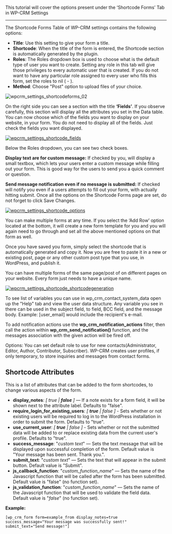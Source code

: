 This tutorial will cover the options present under the ‘Shortcode Forms’ Tab in WP-CRM Settings

* * *

The Shortcode Forms Table of WP-CRM settings contains the following options:

*   **Title**: Use this setting to give your form a title.
*   **Shortcode**: When the title of the form is entered, the Shortcode section is automatically generated by the plugin.
*   **Roles**: The Roles dropdown box is used to choose what is the default type of user you want to create. Setting any role in this tab will give those privileges to every automatic user that is created. If you do not want to have any particular role assigned to every user who fills this form, set the roles to nil ( - ).
*   **Method**: Choose "Post" option to upload files of your choice. 



![wpcrm_settings_shortcodeforms_02](https://storage.googleapis.com/media.usabilitydynamics.com/2016/12/screen.png)

On the right side you can see a section with the title **‘Fields’**. If you observe carefully, this section will display all the attributes you set in the Data table. You can now choose which of the fields you want to display on your website, in your form. You do not need to display all of the fields. Just check the fields you want displayed.

[![wpcrm_settings_shortcode_fields](https://storage.googleapis.com/media.usabilitydynamics.com/2012/03/wpcrm_settings_shortcode_fields.png)](https://storage.googleapis.com/media.usabilitydynamics.com/2012/03/wpcrm_settings_shortcode_fields.png)

Below the Roles dropdown, you can see two check boxes.

**Display text are for custom message:** If checked by you, will display a small textbox, which lets your users enter a custom message while filling out your form. This is good way for the users to send you a quick comment or question.

**Send message notification even if no message is submitted:** If checked will notify you even if a users attempts to fill out your form, with actually hitting submit. Once all the options on the Shortcode Forms page are set, do not forget to click Save Changes.

[![wpcrm_settings_shortcode_options](https://storage.googleapis.com/media.usabilitydynamics.com/2012/03/wpcrm_settings_shortcode_options.png)](https://storage.googleapis.com/media.usabilitydynamics.com/2012/03/wpcrm_settings_shortcode_options.png)

You can make multiple forms at any time. If you select the ‘Add Row’ option located at the bottom, it will create a new form template for you and you will again need to go through and set all the above mentioned options on that form as well.

Once you have saved you form, simply select the shortcode that is automatically generated and copy it. Now you are free to paste it in a new or existing post, page or any other custom post type that you use, in WordPress, and publish it.

You can have multiple forms of the same page/post of on different pages on your website. Every form just needs to have a unique name.

[![wpcrm_settings_shortcode_shortcodegeneration](https://storage.googleapis.com/media.usabilitydynamics.com/2012/03/wpcrm_settings_shortcode_shortcodegeneration.png)](https://storage.googleapis.com/media.usabilitydynamics.com/2012/03/wpcrm_settings_shortcode_shortcodegeneration.png)

To see list of variables you can use in wp_crm_contact_system_data open up the "Help" tab and view the user data structure. Any variable you see in there can be used in the subject field, to field, BCC field, and the message body. Example: [user_email] would include the recipient's e-mail.

To add notification actions use the **wp_crm_notification_actions** filter, then call the action within **wp_crm_send_notification()** function, and the messages association with the given action will be fired off.

Options: You can set default role to use for new contacts(Administrator, Editor, Author, Contributor, Subscriber). WP-CRM creates user profiles, if only temporary, to store inquiries and messages from contact forms.

## Shortcode Attributes

This is a list of attributes that can be added to the form shortcodes, to change various aspects of the form.

*   **display_notes**: _[ true | **false** ]_ — If a note exists for a form field, it will be shown next to the attribute label. Defaults to "false".
*   **require_login_for_existing_users**: _[ **true** | false ]_ - Sets whether or not existing users will be required to log in to the WordPress installation in order to submit the form. Defaults to "true".
*   **use_current_user**: _[ **true** | false ]_ - Sets whether or not the submitted data will be added to or replace existing data from the current user's profile. Defaults to "true".
*   **success_message**: "_custom text_" — Sets the text message that will be displayed upon successful completion of the form. Default value is "Your message has been sent. Thank you.".
*   **submit_text**: "_custom text_" — Sets the text that will appear in the submit button. Default value is "Submit".
*   **js_callback_function**: "_custom_function_name_" — Sets the name of the Javascript function that will be called after the form has been submitted. Default value is "false" (no function set).
*   **js_validation_function**: "_custom_function_name_" — Sets the name of the Javascript function that will be used to validate the field data. Default value is "_false_" (no function set).

**Example:**

`[wp_crm_form form=example_from display_notes=true success_message="Your message was successfully sent!" submit_text="Send message!"]`